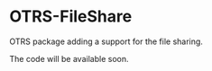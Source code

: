 # OTRS-FileShare
OTRS package adding a support for the file sharing.

The code will be available soon.
